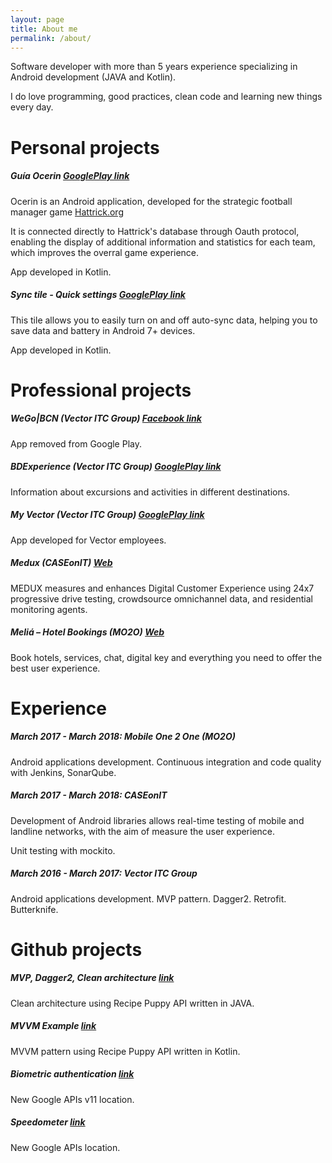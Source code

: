 ```yaml
---
layout: page
title: About me
permalink: /about/
---
```

Software developer with more than 5 years experience specializing in Android development (JAVA and Kotlin).

I do love programming, good practices, clean code and learning new things every day. 

# Personal projects 

##### Guía Ocerin [GooglePlay link](https://play.google.com/store/apps/details?id=com.guiaocerin)
Ocerin is an Android application, developed for the strategic football manager game [Hattrick.org](https://www.hattrick.org/)

It is connected directly to Hattrick's database through Oauth protocol, enabling the display of additional information and statistics for each team, which improves the overral game experience.

App developed in Kotlin.

##### Sync tile - Quick settings [GooglePlay link](https://play.google.com/store/apps/details?id=com.guiaocerin.synctile)
This tile allows you to easily turn on and off auto-sync data, helping you to save data and battery in Android 7+ devices.

App developed in Kotlin.

# Professional projects

##### WeGo|BCN (Vector ITC Group) [Facebook link](https://www.facebook.com/wegobcn/)
App removed from Google Play.

##### BDExperience (Vector ITC Group) [GooglePlay link](https://play.google.com/store/apps/details?id=com.bdtravel.re_appbdtravelandroid)
Information about excursions and activities in different destinations.

##### My Vector (Vector ITC Group) [GooglePlay link](https://play.google.com/store/apps/details?id=com.vectormobile.myvector&hl=es)
App developed for Vector employees.

##### Medux (CASEonIT) [Web](https://www.caseonit.com/)
MEDUX measures and enhances Digital Customer Experience using 24x7 progressive drive testing, crowdsource omnichannel data, and residential monitoring agents.

##### Meliá – Hotel Bookings (MO2O) [Web](https://play.google.com/store/apps/details?id=es.mobail.meliarewards&hl=es) 
Book hotels, services, chat, digital key and everything you need to offer the best user experience.

# Experience
##### March 2017 - March 2018: Mobile One 2 One (MO2O)

Android applications development.
Continuous integration and code quality with Jenkins, SonarQube.

##### March 2017 - March 2018: CASEonIT

Development of Android libraries allows real-time testing of mobile and landline networks, with the aim of
measure the user experience.

Unit testing with mockito.

##### March 2016 - March 2017: Vector ITC Group

Android applications development. MVP pattern. Dagger2. Retrofit. Butterknife.

# Github projects

##### MVP, Dagger2, Clean architecture [link](https://github.com/alruiz85/Recipes)
Clean architecture using Recipe Puppy API written in JAVA.
##### MVVM Example [link](https://github.com/alruiz85/mvvm-recipes)
MVVM pattern using Recipe Puppy API written in Kotlin.
##### Biometric authentication [link](https://github.com/alruiz85/Biometric)
New Google APIs v11 location.
##### Speedometer [link](https://github.com/alruiz85/SpeedometerKotlin)
New Google APIs location.
